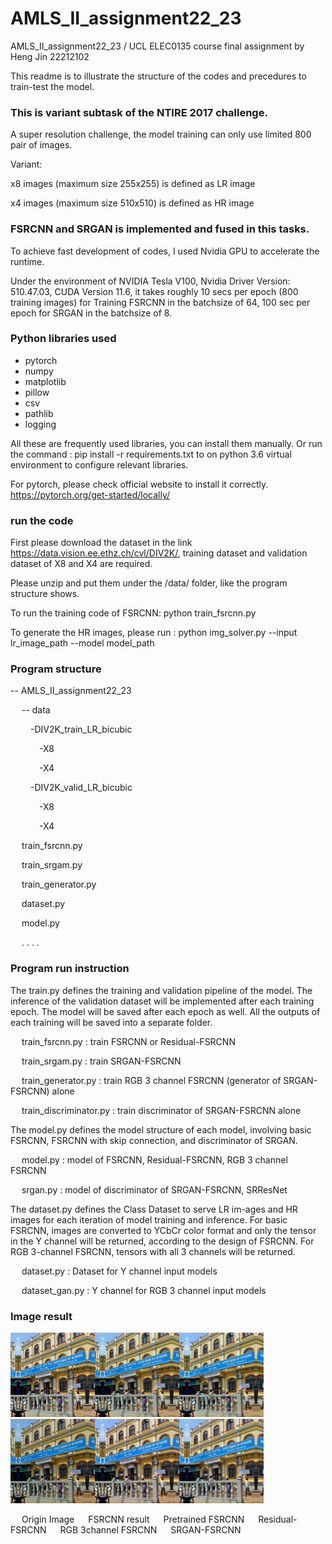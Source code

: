 # AMLS_II_assignment22_23
AMLS_II_assignment22_23
/ UCL ELEC0135 course final assignment by Heng Jin 22212102

This readme is to illustrate the structure of the codes and precedures to train-test the model.

### This is variant subtask of the NTIRE 2017 challenge.
A super resolution challenge, the model training can only use limited 800 pair of images.

Variant:

x8 images (maximum size 255x255) is defined as LR image

x4 images (maximum size 510x510) is defined as HR image

### FSRCNN and SRGAN is implemented and fused in this tasks.  

To achieve fast development of codes, I used Nvidia GPU to accelerate the runtime. 

Under the environment of NVIDIA Tesla V100,
Nvidia Driver Version: 510.47.03, CUDA Version 11.6, 
it takes roughly 10 secs per epoch (800 training images) for Training FSRCNN in the batchsize of 64, 100 sec per epoch for SRGAN in the batchsize of 8.

### Python libraries used
- pytorch
- numpy
- matplotlib
- pillow
- csv
- pathlib
- logging

All these are frequently used libraries, you can install them manually.
Or run the command : pip install -r requirements.txt to on python 3.6 
virtual environment to configure relevant libraries.

For pytorch, please check official website to install it correctly.
<https://pytorch.org/get-started/locally/>

### run the code

First please download the dataset in the link <https://data.vision.ee.ethz.ch/cvl/DIV2K/>, training dataset and validation dataset of X8 and X4 are required.

Please unzip and put them under the /data/ folder, like the program structure shows.

To run the training code of FSRCNN: python train_fsrcnn.py

To generate the HR images, please run : python img_solver.py --input lr_image_path --model model_path

### Program structure
-- AMLS_II_assignment22_23 

&emsp; -- data

&emsp;&emsp;  -DIV2K_train_LR_bicubic

&emsp;&emsp;&emsp;  -X8

&emsp;&emsp;&emsp;  -X4

&emsp;&emsp;  -DIV2K_valid_LR_bicubic

&emsp;&emsp;&emsp;  -X8

&emsp;&emsp;&emsp;  -X4

&emsp; train_fsrcnn.py

&emsp; train_srgam.py

&emsp; train_generator.py

&emsp; dataset.py

&emsp; model.py

&emsp; . . . .



### Program run instruction
The train.py defines the training and validation pipeline of the model. 
The inference of the validation dataset will be implemented after each 
training epoch. The model will be saved after each epoch as well. 
All the outputs of each training will be saved into a separate folder.

&emsp; train_fsrcnn.py : train FSRCNN or Residual-FSRCNN

&emsp; train_srgam.py : train SRGAN-FSRCNN 

&emsp; train_generator.py : train RGB 3 channel FSRCNN (generator of SRGAN-FSRCNN) alone

&emsp; train_discriminator.py : train discriminator of SRGAN-FSRCNN alone

The model.py defines the model structure of each model, involving basic 
FSRCNN, FSRCNN with skip connection, and discriminator of SRGAN.

&emsp; model.py : model of FSRCNN, Residual-FSRCNN, RGB 3 channel FSRCNN

&emsp; srgan.py : model of discriminator of SRGAN-FSRCNN, SRResNet

The dataset.py defines the Class Dataset to serve LR im-ages and HR images for each 
iteration of model training and inference. For basic FSRCNN, images are converted to 
YCbCr color format and only the tensor in the Y channel will be returned, according to 
the design of FSRCNN. For RGB 3-channel FSRCNN, tensors with all 3 channels will be returned.

&emsp; dataset.py : Dataset for Y channel input models

&emsp; dataset_gan.py : Y channel for RGB 3 channel input models

### Image result

[//]: # (<img src="D:\UCL_codes\0135\git_submission\AMLS_II_assignment22_23\image results\Origin.png" height="135"/>)

[//]: # (<img src="D:\UCL_codes\0135\git_submission\AMLS_II_assignment22_23\image results\FSRCNN.png" height="135">)

[//]: # (<img src="D:\UCL_codes\0135\git_submission\AMLS_II_assignment22_23\image results\Pretrained_FSRCNN.png" height="135">)

[//]: # (<img src="D:\UCL_codes\0135\git_submission\AMLS_II_assignment22_23\image results\Residual-FSRCNN.png" height="135"/>)

[//]: # (<img src="D:\UCL_codes\0135\git_submission\AMLS_II_assignment22_23\image results\RGB 3channel FSRCNN.png" height="135"/>)

[//]: # (<img src="D:\UCL_codes\0135\git_submission\AMLS_II_assignment22_23\image results\SRGAN-FSRCNN.png" height="135"/>)


<img src="https://github.com/Heng-Jin/AMLS_II_assignment22_23/blob/main/image%20results/Origin.png" height="135"/><img src="https://github.com/Heng-Jin/AMLS_II_assignment22_23/blob/main/image%20results/FSRCNN.png" height="135"/><img src="https://github.com/Heng-Jin/AMLS_II_assignment22_23/blob/main/image%20results/Pretrained_FSRCNN.png" height="135"/><img src="https://github.com/Heng-Jin/AMLS_II_assignment22_23/blob/main/image%20results/Residual-FSRCNN.png" height="135"/><img src="https://github.com/Heng-Jin/AMLS_II_assignment22_23/blob/main/image%20results/RGB%203channel%20FSRCNN.png" height="135"/><img src="https://github.com/Heng-Jin/AMLS_II_assignment22_23/blob/main/image%20results/SRGAN-FSRCNN.png" height="135"/>

&emsp; Origin Image &emsp; FSRCNN result &emsp; Pretrained FSRCNN &emsp; Residual-FSRCNN &emsp; RGB 3channel FSRCNN &emsp; SRGAN-FSRCNN 



